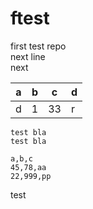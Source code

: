ftest
=====

first test repo\
next line  
next

a|b|c|d
--|--|--|--|
d|1|33|r|

```
test bla
test bla
```

```csv
a,b,c
45,78,aa
22,999,pp
```

test
